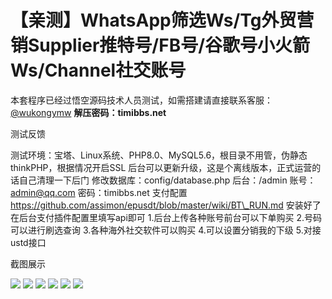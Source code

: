 # 【亲测】WhatsApp筛选Ws/Tg外贸营销Supplier推特号/FB号/谷歌号小火箭Ws/Channel社交账号

本套程序已经过悟空源码技术人员测试，如需搭建请直接联系客服：[@wukongymw](http://t.me/wukongymw)
**解压密码：timibbs.net**

测试反馈

测试环境：宝塔、Linux系统、PHP8.0、MySQL5.6，根目录不用管，伪静态thinkPHP，根据情况开启SSL
后台可以更新升级，这是个离线版本，正式运营的话自己清理一下后门
修改数据库：config/database.php
后台：/admin
账号：admin@qq.com
密码：timibbs.net
支付配置
https://github.com/assimon/epusdt/blob/master/wiki/BT\_RUN.md
安装好了在后台支付插件配置里填写api即可
1.后台上传各种账号前台可以下单购买
2.号码可以进行刷选查询
3.各种海外社交软件可以购买
4.可以设置分销我的下级
5.对接ustd接口

截图展示

[![](https://wukongymw.com/wp-content/uploads/2023/11/1700034728-0807aad4f2672ec.png)](https://wukongymw.com/wp-content/uploads/2023/11/1700034728-0807aad4f2672ec.png)
[![](https://wukongymw.com/wp-content/uploads/2023/11/1700034699-77e58c8f4c2e13a.png)](https://wukongymw.com/wp-content/uploads/2023/11/1700034699-77e58c8f4c2e13a.png)
[![](https://wukongymw.com/wp-content/uploads/2023/11/1700034672-4ade4526cf563e6.png)](https://wukongymw.com/wp-content/uploads/2023/11/1700034672-4ade4526cf563e6.png)
[![](https://wukongymw.com/wp-content/uploads/2023/11/1700034654-704bfb95ca2ae9b.png)](https://wukongymw.com/wp-content/uploads/2023/11/1700034654-704bfb95ca2ae9b.png)
[![](https://wukongymw.com/wp-content/uploads/2023/11/1700034640-f0665c48b847770.png)](https://wukongymw.com/wp-content/uploads/2023/11/1700034640-f0665c48b847770.png)
[![](https://wukongymw.com/wp-content/uploads/2023/11/1700034613-7dd15a8a4f8d4a7.png)](https://wukongymw.com/wp-content/uploads/2023/11/1700034613-7dd15a8a4f8d4a7.png)